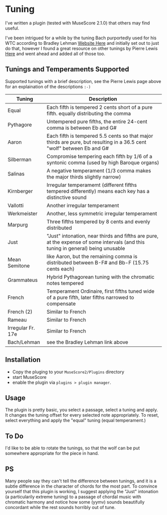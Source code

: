 # Tuning

I've written a plugin (tested with MuseScore 2.1.0) that others may find useful.

I've been intrigued for a while by the tuning Bach purportedly used for his WTC according to Bradley Lehman [Website Here](http://www.larips.com) and initially set out to just do that, however I found a great resource on other tunings by Pierre Lewis [Here](http://leware.net/temper/temper.htm) and went ahead and added all of those too.

## Tunings and Temperaments Supported

Supported tunings with a brief description, see the Pierre Lewis page above for an explaination of the descriptions `:-)`

| Tuning | Description |
| ------ | ----------- |
| Equal | Each fifth is tempered 2 cents short of a pure fifth. equally distributing the comma |
| Pythagore | Untempered pure fifths, the entire 24-cent comma is between Eb and G# |
| Aaron | Each fifth is tempered 5.5 cents so that major thirds are pure, but resulting in a 36.5 cent "wolf" between Eb and G# |
| Silberman | Compromise tempering each fifth by 1/6 of a syntonic comma (used by high Baroque organs) |
| Salinas | A negative temperament (1/3 comma makes the major thirds slightly narrow) |
| Kirnberger | Irregular temperamemt (different fifths tempered differently) means each key has a distinctive sound |
| Vallotti | Another irregular temperament |
| Werkmeister | Another, less symmetric irregular temperament |
| Marpurg | Three fifths tempered by 8 cents and evenly distributed |
| Just | "Just" intonation, near thirds and fifths are pure, at the expense of some intervals (and this tuning in general) being unusable |
| Mean Semitone | like Aaron, but the remaining comma is distributed between B-F# and Bb-F (15.75 cents each) |
| Grammateus | Hybrid Pythagorean tuning with the chromatic notes tempered |
| French | Temperament Ordinaire, first fifths tuned wide of a pure fifth, later fifths narrowed to compensate |
| French (2) | Similar to French |
| Rameau | Similar to French |
| Irregular Fr. 17e | Similar to French |
| Bach/Lehman | see the Bradley Lehman link above |

## Installation

* Copy the pluging to your `MuseScore2/Plugins` directory
* start MuseScore
* enable the plugin via `plugins > plugin manager`.

## Usage

The plugin is pretty basic, you select a passage, select a tuning and apply. It changes the tuning offset for every selected note appropriately. To reset, select everything and apply the "equal" tuning (equal temperament.)

## To Do

I'd like to be able to rotate the tunings, so that the wolf can be put somewhere appropriate for the piece in hand.

## PS

Many people say they can't tell the difference between tunings, and it is a subtle difference in the character of chords for the most part. To convince yourself that this plugin is working, I suggest applying the "Just" intonation (a particularily extreme tuning) to a passage of chordal music with chromatic harmony and notice how some (yymv) sounds beautifully concordant while the rest sounds horribly out of tune.
